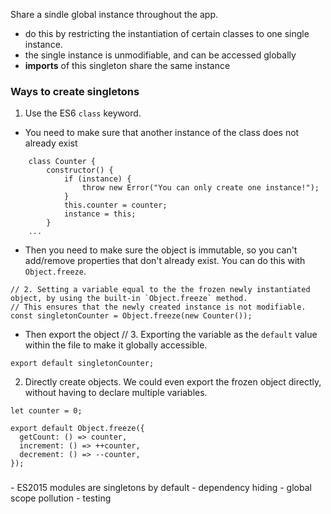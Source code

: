 Share a sindle global instance throughout the app.
 - do this by restricting the instantiation of certain classes to one single instance.
 - the single instance is unmodifiable, and can be accessed globally
 - <b>imports</b> of this singleton share the same instance

<h3>Ways to create singletons</h3>

1. Use the ES6 `class` keyword.
 - You need to make sure that another instance of the class does not already exist
```
    class Counter {
        constructor() {
            if (instance) {
                throw new Error("You can only create one instance!");
            }
            this.counter = counter;
            instance = this;
        }
    ...
```
 - Then you need to make sure the object is immutable, so you can't add/remove properties that don't already exist. You can do this with `Object.freeze`.
```
// 2. Setting a variable equal to the the frozen newly instantiated object, by using the built-in `Object.freeze` method.
// This ensures that the newly created instance is not modifiable.
const singletonCounter = Object.freeze(new Counter());
```
 - Then export the object
// 3. Exporting the variable as the `default` value within the file to make it globally accessible.
```
export default singletonCounter;
```

2. Directly create objects. We could even export the frozen object directly, without having to declare multiple variables.
```
let counter = 0;

export default Object.freeze({
  getCount: () => counter,
  increment: () => ++counter,
  decrement: () => --counter,
});
```

<h3></h3>
 - ES2015 modules are singletons by default
 - dependency hiding
 - global scope pollution
 - testing